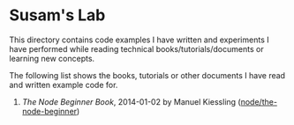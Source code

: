 Susam's Lab
===========
This directory contains code examples I have written and experiments I
have performed while reading technical books/tutorials/documents or
learning new concepts.

The following list shows the books, tutorials or other documents I have
read and written example code for.

  1. *The Node Beginner Book*, 2014-01-02 by Manuel Kiessling
     ([node/the-node-beginner](node/the-node-beginner))
